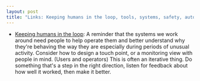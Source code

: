 ```yaml
---
layout: post
title: "Links: Keeping humans in the loop, tools, systems, safety, automation"
---
```


* [Keeping humans in the loop](https://cursedquail.com/blog/2023-03.humans-in-the-loop/): A reminder that the systems we work around need people to help operate them and better understand why they're behaving the way they are especially during periods of unusual activity. Consider how to design a touch point, or a monitoring view with people in mind. (Users and operators) This is often an iterative thing. Do something that's a step in the right direction, listen for feedback about how well it worked, then make it better.